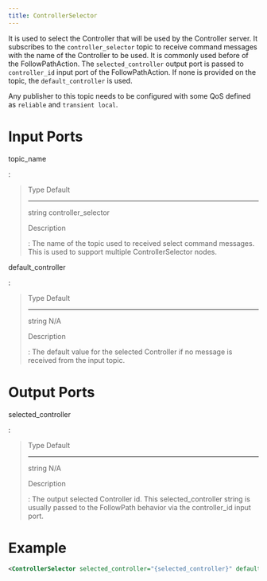 ```yaml
---
title: ControllerSelector
---
```


It is used to select the Controller that will be used by the Controller server. It subscribes to the `controller_selector` topic to receive command messages with the name of the Controller to be used. It is commonly used before of the FollowPathAction. The `selected_controller` output port is passed to `controller_id` input port of the FollowPathAction. If none is provided on the topic, the `default_controller` is used.

Any publisher to this topic needs to be configured with some QoS defined as `reliable` and `transient local`.

# Input Ports

topic_name

:   

>   Type     Default
>   -------- ---------------------
>   string   controller_selector
>
> Description
>
> :   The name of the topic used to received select command messages. This is used to support multiple ControllerSelector nodes.

default_controller

:   

>   Type     Default
>   -------- ---------
>   string   N/A
>
> Description
>
> :   The default value for the selected Controller if no message is received from the input topic.

# Output Ports

selected_controller

:   

>   Type     Default
>   -------- ---------
>   string   N/A
>
> Description
>
> :   The output selected Controller id. This selected_controller string is usually passed to the FollowPath behavior via the controller_id input port.

# Example

``` xml
<ControllerSelector selected_controller="{selected_controller}" default_controller="FollowPath" topic_name="controller_selector"/>
```
